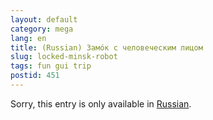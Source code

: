 ```yaml
---
layout: default
category: mega
lang: en
title: (Russian) Замóк с человеческим лицом
slug: locked-minsk-robot
tags: fun gui trip 
postid: 451
---
```

<p>Sorry, this entry is only available in <a href="http://mega.genn.org/export/getposts.php">Russian</a>.</p>